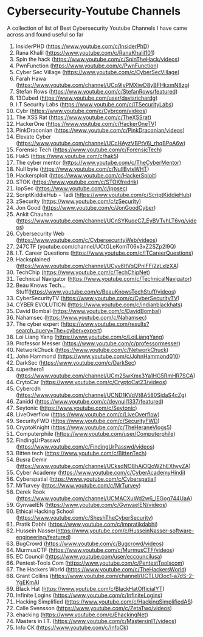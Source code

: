# Cybersecurity-Youtube Channels
A collection of list of Best Cybersecurity Youtube Channels I have came across and found useful so far
1. InsiderPHD (https://www.youtube.com/c/InsiderPhD)
2. Rana Khalil (https://www.youtube.com/c/RanaKhalil101)
3. Spin the hack (https://www.youtube.com/c/SpinTheHack/videos)
4. PwnFunction (https://www.youtube.com/c/PwnFunction)
5. Cyber Sec Village (https://www.youtube.com/c/CyberSecVillage)
6. Farah Hawa (https://www.youtube.com/channel/UCq9IyPMXiwD8yBFHkxmN8zg)
7. Stefan Rows (https://www.youtube.com/c/StefanRows/featured)
8. 13Cubed (https://www.youtube.com/user/davisrichardg)
9. I.T Security Labs (https://www.youtube.com/c/ITSecurityLabs)
10. Cybr (https://www.youtube.com/c/Cybrcom/videos)
11. The XSS Rat (https://www.youtube.com/c/TheXSSrat) 
12. HackerOne (https://www.youtube.com/c/HackerOneTV) 
13. PinkDraconian (https://www.youtube.com/c/PinkDraconian/videos)
14. Elevate Cyber (https://www.youtube.com/channel/UCcHAyzVBPtV6i_rhqBPoA6w)
15. Forensic Tech (https://www.youtube.com/c/ForensicTech)
16. Hak5 (https://www.youtube.com/c/hak5)
17. The cyber mentor (https://www.youtube.com/c/TheCyberMentor)
18. Null byte (https://www.youtube.com/c/NullByteWHT)
19. Hackersploit (https://www.youtube.com/c/HackerSploit)
20. STOK (https://www.youtube.com/c/STOKfredrik)
21. IppSec (https://www.youtube.com/c/ippsec)
22. ScriptKiddieHub - Tadi (https://www.youtube.com/c/ScriptKiddieHub)
23. zSecurity (https://www.youtube.com/c/zSecurity)
24. Jon Good (https://www.youtube.com/c/JonGoodCyber)
25. Ankit Chauhan (https://www.youtube.com/channel/UCnSYKuocC7_EyBVTvhLT6vg/videos) 
26. Cybersecurity Web (https://www.youtube.com/c/CybersecurityWeb/videos)
27. 247CTF (youtube.com/channel/UCtGLeKomT06x3xZ2SZp2l9Q)
28. I.T. Career Questions (https://www.youtube.com/c/ITCareerQuestions)
29. Hacksplained (https://www.youtube.com/channel/UCyv6ItVqQPnlFFi2zLxlzXA) 
30. TechChip (https://www.youtube.com/c/TechChipNet)
31. Technical Navigator (https://www.youtube.com/c/TechnicalNavigator)
32. Beau Knows Tech... Stuff(https://www.youtube.com/c/BeauKnowsTechStuff/videos)
33. CyberSecurityTV (https://www.youtube.com/c/CyberSecurityTV)
34. CYBER EVOLUTION (https://www.youtube.com/c/indianblackhats)
35. David Bombal (https://www.youtube.com/c/DavidBombal)
36. Nahamsec (https://www.youtube.com/c/Nahamsec)
37. The cyber expert (https://www.youtube.com/results?search_query=The+cyber+expert)
38. Loi Liang Yang (https://www.youtube.com/c/LoiLiangYang)
39. Professor Messer (https://www.youtube.com/c/professormesser)
40. NetworkChuck (https://www.youtube.com/c/NetworkChuck)
41. John Hammond (https://www.youtube.com/c/JohnHammond010)
42. DarkSec (https://www.youtube.com/c/DarkSec)
43. superhero1 (https://www.youtube.com/channel/UCm2SwKmx3Ya1HG5RmHR7SCA)
44. CrytoCar (https://www.youtube.com/c/CryptoCat23/videos)
45. Cybercdh (https://www.youtube.com/channel/UCND1KVdVt8A580SjdaS4cZg)
46. Zanidd (https://www.youtube.com/c/devnull1337/featured)
47. Seytonic (https://www.youtube.com/c/Seytonic)
48. LiveOverflow (https://www.youtube.com/c/LiveOverflow)
49. SecurityFWD (https://www.youtube.com/c/SecurityFWD)
50. CryptoKnight (https://www.youtube.com/c/TheHeraneVlogs5)
51. Computerphile (https://www.youtube.com/user/Computerphile)
52. FindingUrPasswd (https://www.youtube.com/c/FindingUrPasswd/videos)
53. Bitten tech (https://www.youtube.com/c/BittenTech)
54. Busra Demir (https://www.youtube.com/channel/UCksdNO8hAiOQoWZhEXhyyZA)
55. Cyber Academy (https://www.youtube.com/c/CyberAcademyHindi)
56. Cyberspatial (https://www.youtube.com/c/Cyberspatial)
57. MrTurvey (https://www.youtube.com/c/MrTurvey)
58. Derek Rook (https://www.youtube.com/channel/UCMACXuWd2w6_IEGog744UaA)
59. GynvaelEN (https://www.youtube.com/c/GynvaelEN/videos)
60. Ethical Hacking School (https://www.youtube.com/c/SheshTheCyberSecurity)
61. Pratik Dabhi (https://www.youtube.com/c/impratikdabhi)
62. Hussein Nasser(https://www.youtube.com/c/HusseinNasser-software-engineering/featured)
63. BugCrowd (https://www.youtube.com/c/Bugcrowd/videos)
64. MurmusCTF (https://www.youtube.com/c/MurmusCTF/videos)
65. EC Council (https://www.youtube.com/user/eccouncilusa)
66. Pentest-Tools Com (https://www.youtube.com/c/PentestToolscom)
67. The Hackers World (https://www.youtube.com/c/TheHackersWorld)
68. Grant Collins (https://www.youtube.com/channel/UCTLUi3oc1-a7dS-2-YgEKmA)
69. Black Hat (https://www.youtube.com/c/BlackHatOfficialYT)
70. Infinite Logins (https://www.youtube.com/c/InfiniteLogins)
71. Hacking Simplified (https://www.youtube.com/c/HackingSimplifiedAS)
72. Calle Svensson (https://www.youtube.com/c/ZetaTwo/videos)
73. ehacking (https://www.youtube.com/c/EhackingNet)
74. Masters in I.T. (https://www.youtube.com/c/MastersinIT/videos)
75. Info CK (https://www.youtube.com/c/InfoCk)
